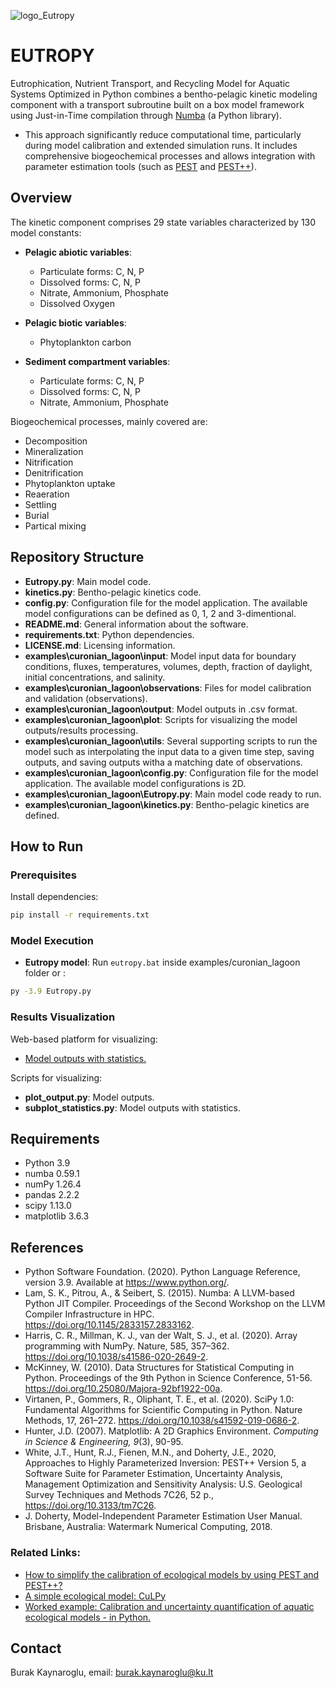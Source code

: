 
![logo_Eutropy](https://github.com/user-attachments/assets/c05c99e0-3ba7-4de3-8d75-0611ff5eb493)

# EUTROPY

Eutrophication, Nutrient Transport, and Recycling Model for Aquatic Systems Optimized in Python combines a bentho-pelagic kinetic modeling component with a transport subroutine built on a box model framework using Just-in-Time compilation through [Numba](https://numba.pydata.org/) (a Python library). 
* This approach significantly reduce computational time, particularly during model calibration and extended simulation runs. It includes comprehensive biogeochemical processes and allows integration with parameter estimation tools (such as [PEST](https://pesthomepage.org/) and [PEST++](https://github.com/usgs/pestpp)).

## Overview

The kinetic component comprises 29 state variables characterized by 130 model constants:

* **Pelagic abiotic variables**:

  * Particulate forms: C, N, P
  * Dissolved forms: C, N, P
  * Nitrate, Ammonium, Phosphate
  * Dissolved Oxygen

* **Pelagic biotic variables**:

  * Phytoplankton carbon

* **Sediment compartment variables**:
  * Particulate forms: C, N, P
  * Dissolved forms: C, N, P
  * Nitrate, Ammonium, Phosphate

Biogeochemical processes, mainly covered are:

* Decomposition
* Mineralization
* Nitrification
* Denitrification
* Phytoplankton uptake
* Reaeration
* Settling
* Burial
* Partical mixing

## Repository Structure

* **Eutropy.py**: Main model code.
* **kinetics.py**: Bentho-pelagic kinetics code.
* **config.py**: Configuration file for the model application. The available model configurations can be defined as 0, 1, 2 and 3-dimentional.
* **README.md**: General information about the software.
* **requirements.txt**: Python dependencies.
* **LICENSE.md**: Licensing information.
* **examples\curonian_lagoon\input**: Model input data for boundary conditions, fluxes, temperatures, volumes, depth, fraction of daylight, initial concentrations, and salinity.
* **examples\curonian_lagoon\observations**: Files for model calibration and validation (observations).
* **examples\curonian_lagoon\output**: Model outputs in .csv format.
* **examples\curonian_lagoon\plot**: Scripts for visualizing the model outputs/results processing.
* **examples\curonian_lagoon\utils**: Several supporting scripts to run the model such as interpolating the input data to a given time step, saving outputs, and saving outputs witha a matching date of observations.
* **examples\curonian_lagoon\config.py**: Configuration file for the model application. The available model configurations is 2D.
* **examples\curonian_lagoon\Eutropy.py**: Main model code ready to run.
* **examples\curonian_lagoon\kinetics.py**: Bentho-pelagic kinetics are defined.


## How to Run

### Prerequisites

Install dependencies:

```bash
pip install -r requirements.txt
```

### Model Execution

* **Eutropy model**: Run `eutropy.bat` inside examples/curonian_lagoon folder or :

```bash
py -3.9 Eutropy.py
```

### Results Visualization

Web-based platform for visualizing:
* [Model outputs with statistics.](http://laguna.ku.lt:3838/sample-apps/EUTROPY/)

Scripts for visualizing:

* **plot_output.py**: Model outputs.
* **subplot_statistics.py**: Model outputs with statistics.



## Requirements

* Python 3.9
* numba 0.59.1
* numPy 1.26.4
* pandas 2.2.2
* scipy 1.13.0
* matplotlib 3.6.3

## References
* Python Software Foundation. (2020). Python Language Reference, version 3.9. Available at https://www.python.org/.
* Lam, S. K., Pitrou, A., & Seibert, S. (2015). Numba: A LLVM-based Python JIT Compiler. Proceedings of the Second Workshop on the LLVM Compiler Infrastructure in HPC. https://doi.org/10.1145/2833157.2833162.
* Harris, C. R., Millman, K. J., van der Walt, S. J., et al. (2020). Array programming with NumPy. Nature, 585, 357–362. https://doi.org/10.1038/s41586-020-2649-2.
* McKinney, W. (2010). Data Structures for Statistical Computing in Python. Proceedings of the 9th Python in Science Conference, 51-56. https://doi.org/10.25080/Majora-92bf1922-00a.
* Virtanen, P., Gommers, R., Oliphant, T. E., et al. (2020). SciPy 1.0: Fundamental Algorithms for Scientific Computing in Python. Nature Methods, 17, 261–272. https://doi.org/10.1038/s41592-019-0686-2.
* Hunter, J.D. (2007). Matplotlib: A 2D Graphics Environment. *Computing in Science & Engineering, 9*(3), 90-95.
* White, J.T., Hunt, R.J., Fienen, M.N., and Doherty, J.E., 2020, Approaches to Highly Parameterized Inversion: PEST++ Version 5, a Software Suite for Parameter Estimation, Uncertainty Analysis, Management Optimization and Sensitivity Analysis: U.S. Geological Survey Techniques and Methods 7C26, 52 p., https://doi.org/10.3133/tm7C26.
* J. Doherty, Model-Independent Parameter Estimation User Manual. Brisbane, Australia: Watermark Numerical Computing, 2018.

### Related Links:

- [How to simplify the calibration of ecological models by using PEST and PEST++?](https://doi.org/https://doi.org/10.1016/j.ecoinf.2025.103213)
- [A simple ecological model: CuLPy](https://github.com/kaynarob/CuLPy)
- [Worked example: Calibration and uncertainty quantification of aquatic ecological models - in Python.](https://doi.org/10.5281/zenodo.15040756)

## Contact

Burak Kaynaroglu,
email: [burak.kaynaroglu@ku.lt](mailto:burak.kaynaroglu@ku.lt)
